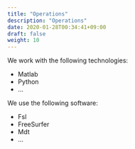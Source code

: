 ```yaml
---
title: "Operations"
description: "Operations"
date: 2020-01-28T00:34:41+09:00
draft: false
weight: 10
---
```


We work with the following technologies:
* Matlab
* Python
* ...

We use the following software:
* Fsl
* FreeSurfer
* Mdt
* ...
